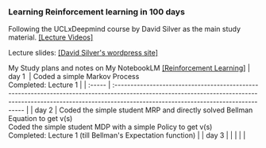 ### Learning Reinforcement learning in 100 days

Following the UCLxDeepmind course by David Silver as the main study material. [[Lecture Videos]](https://www.youtube.com/watch?v=lfHX2hHRMVQ&list=PLqYmG7hTraZDM-OYHWgPebj2MfCFzFObQ&index=2&ab_channel=GoogleDeepMind)

Lecture slides: [[David Silver's wordpress site]](https://davidstarsilver.wordpress.com/teaching/)

My Study plans and notes on My NotebookLM [[Reinforcement Learning]](https://notebooklm.google.com/notebook/202e8754-969c-45df-a5c1-a49b9c16dfe4)
| day 1  | Coded a simple Markov Process  <br> Completed: Lecture 1                                                                                                                                                        |
| :----- | :-------------------------------------------------------------------------------------------------------------------------------------------------------------------------------------------------------------- |
| day 2  | Coded the simple student MRP and directly solved Bellman Equation to get v(s) <br> Coded the simple student MDP with a simple Policy to get v(s) <br> Completed: Lecture 1 (till Bellman's Expectation function) |
| day 3       |                                                                                                                                                                                                                 |
|        |                                                                                                                                                                                                                 |
